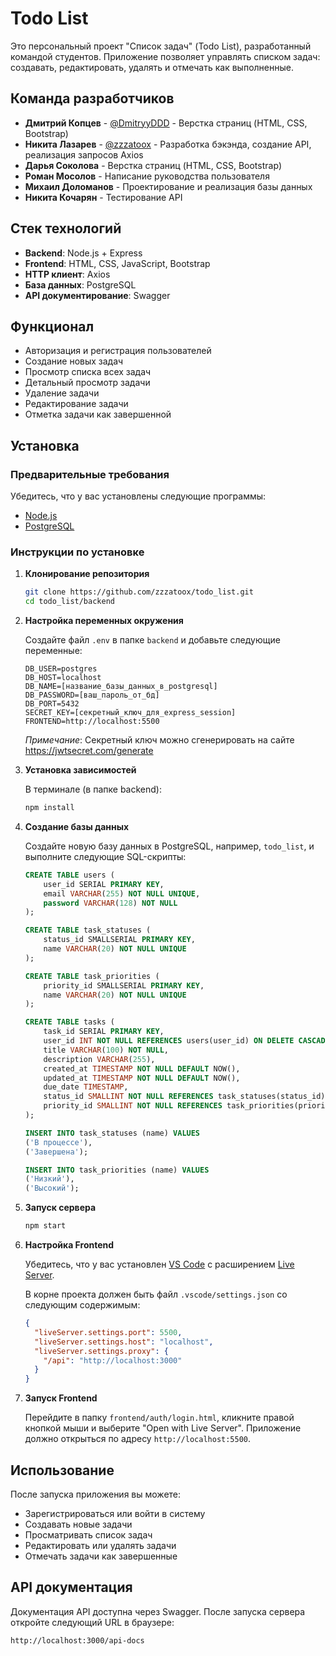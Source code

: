 # Todo List

Это персональный проект "Список задач" (Todo List), разработанный командой студентов. Приложение позволяет управлять списком задач: создавать, редактировать, удалять и отмечать как выполненные.

## Команда разработчиков

- **Дмитрий Копцев** - [@DmitryyDDD](https://github.com/DmitryyDDD) - Верстка страниц (HTML, CSS, Bootstrap)
- **Никита Лазарев** - [@zzzatoox](https://github.com/zzzatoox) - Разработка бэкэнда, создание API, реализация запросов Axios
- **Дарья Соколова** - Верстка страниц (HTML, CSS, Bootstrap)
- **Роман Мосолов** - Написание руководства пользователя
- **Михаил Доломанов** - Проектирование и реализация базы данных
- **Никита Кочарян** - Тестирование API

## Стек технологий

- **Backend**: Node.js + Express
- **Frontend**: HTML, CSS, JavaScript, Bootstrap
- **HTTP клиент**: Axios
- **База данных**: PostgreSQL
- **API документирование**: Swagger

## Функционал

- Авторизация и регистрация пользователей
- Создание новых задач
- Просмотр списка всех задач
- Детальный просмотр задачи
- Удаление задачи
- Редактирование задачи
- Отметка задачи как завершенной

## Установка

### Предварительные требования

Убедитесь, что у вас установлены следующие программы:

- [Node.js](https://nodejs.org/)
- [PostgreSQL](https://www.postgresql.org/)

### Инструкции по установке

1. **Клонирование репозитория**

   ```bash
   git clone https://github.com/zzzatoox/todo_list.git
   cd todo_list/backend
   ```

2. **Настройка переменных окружения**

   Создайте файл `.env` в папке `backend` и добавьте следующие переменные:

   ```
   DB_USER=postgres
   DB_HOST=localhost
   DB_NAME=[название_базы_данных_в_postgresql]
   DB_PASSWORD=[ваш_пароль_от_бд]
   DB_PORT=5432
   SECRET_KEY=[секретный_ключ_для_express_session] 
   FRONTEND=http://localhost:5500
   ```

   *Примечание*: Секретный ключ можно сгенерировать на сайте https://jwtsecret.com/generate

3. **Установка зависимостей**

   В терминале (в папке backend):

   ```bash
   npm install
   ```

4. **Создание базы данных**

   Создайте новую базу данных в PostgreSQL, например, `todo_list`, и выполните следующие SQL-скрипты:

   ```sql
   CREATE TABLE users (
       user_id SERIAL PRIMARY KEY,
       email VARCHAR(255) NOT NULL UNIQUE,
       password VARCHAR(128) NOT NULL
   );
   
   CREATE TABLE task_statuses (
       status_id SMALLSERIAL PRIMARY KEY,
       name VARCHAR(20) NOT NULL UNIQUE
   );
   
   CREATE TABLE task_priorities (
       priority_id SMALLSERIAL PRIMARY KEY,
       name VARCHAR(20) NOT NULL UNIQUE
   );
   
   CREATE TABLE tasks (
       task_id SERIAL PRIMARY KEY,
       user_id INT NOT NULL REFERENCES users(user_id) ON DELETE CASCADE,
       title VARCHAR(100) NOT NULL,
       description VARCHAR(255),
       created_at TIMESTAMP NOT NULL DEFAULT NOW(),
       updated_at TIMESTAMP NOT NULL DEFAULT NOW(),
       due_date TIMESTAMP,
       status_id SMALLINT NOT NULL REFERENCES task_statuses(status_id) DEFAULT 1,
       priority_id SMALLINT NOT NULL REFERENCES task_priorities(priority_id) DEFAULT 1
   );
   
   INSERT INTO task_statuses (name) VALUES 
   ('В процессе'),
   ('Завершена');
   
   INSERT INTO task_priorities (name) VALUES 
   ('Низкий'),
   ('Высокий');
   ```

5. **Запуск сервера**

   ```bash
   npm start
   ```

6. **Настройка Frontend**

   Убедитесь, что у вас установлен [VS Code](https://code.visualstudio.com/) с расширением [Live Server](https://marketplace.visualstudio.com/items?itemName=ritwickdey.LiveServer).

   В корне проекта должен быть файл `.vscode/settings.json` со следующим содержимым:

   ```json
   {
     "liveServer.settings.port": 5500,
     "liveServer.settings.host": "localhost",
     "liveServer.settings.proxy": {
       "/api": "http://localhost:3000"
     }
   }
   ```

7. **Запуск Frontend**

   Перейдите в папку `frontend/auth/login.html`, кликните правой кнопкой мыши и выберите "Open with Live Server". Приложение должно открыться по адресу `http://localhost:5500`.

## Использование

После запуска приложения вы можете:

- Зарегистрироваться или войти в систему
- Создавать новые задачи
- Просматривать список задач
- Редактировать или удалять задачи
- Отмечать задачи как завершенные

## API документация

Документация API доступна через Swagger. После запуска сервера откройте следующий URL в браузере:

```
http://localhost:3000/api-docs
```
